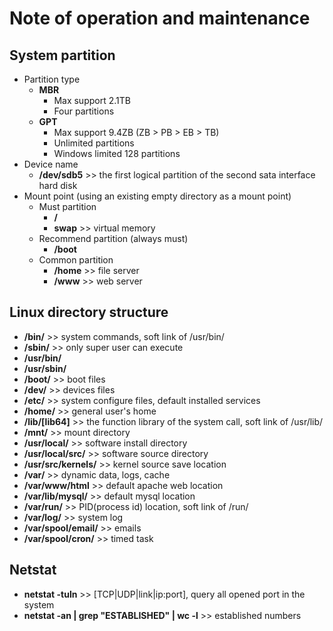 # Note of operation and maintenance

## System partition

- Partition type
  - **MBR**
    - Max support 2.1TB
    - Four partitions
  - **GPT**
    - Max support 9.4ZB (ZB > PB > EB > TB)
    - Unlimited partitions
    - Windows limited 128 partitions
- Device name
  - **/dev/sdb5** >> the first logical partition of the second sata interface hard disk
- Mount point (using an existing empty directory as a mount point)
  - Must partition
    - **/**
    - **swap** >> virtual memory
  - Recommend partition (always must)
    - **/boot**
  - Common partition
    - **/home** >> file server
    - **/www**  >> web server

## Linux directory structure

- **/bin/** >> system commands, soft link of /usr/bin/
- **/sbin/** >> only super user can execute
- **/usr/bin/**
- **/usr/sbin/**
- **/boot/** >> boot files
- **/dev/** >> devices files
- **/etc/** >> system configure files, default installed services
- **/home/** >> general user's home
- **/lib/[lib64]** >> the function library of the system call, soft link of /usr/lib/
- **/mnt/** >> mount directory
- **/usr/local/** >> software install directory
- **/usr/local/src/** >> software source directory
- **/usr/src/kernels/** >> kernel source save location
- **/var/** >> dynamic data, logs, cache
- **/var/www/html** >> default apache web location
- **/var/lib/mysql/** >> default mysql location
- **/var/run/** >> PID(process id) location, soft link of /run/
- **/var/log/** >> system log
- **/var/spool/email/** >> emails
- **/var/spool/cron/** >> timed task

## Netstat
- **netstat -tuln** >> [TCP|UDP|link|ip:port], query all opened port in the system
- **netstat -an | grep "ESTABLISHED" | wc -l** >> established numbers